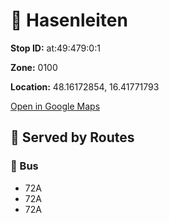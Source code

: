 # 🚉 Hasenleiten


**Stop ID:** at:49:479:0:1

**Zone:** 0100

**Location:** 48.16172854, 16.41771793

[Open in Google Maps](https://www.google.com/maps?q=48.16172854,16.41771793)

## 🚆 Served by Routes

### 🚌 Bus
- 72A
- 72A
- 72A
